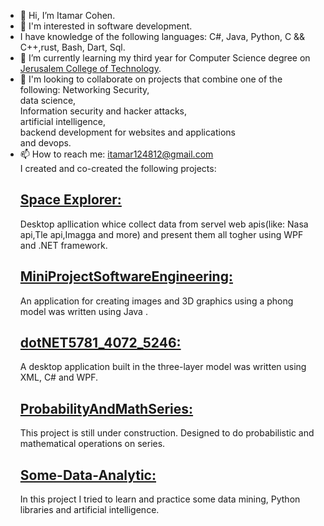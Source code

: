 - 👋 Hi, I’m Itamar Cohen.
- 👀 I'm interested in software development. 
- I have knowledge of the following languages: C#, Java, Python, C && C++,rust, Bash, Dart, Sql.
- 🌱 I’m currently learning my third year for Computer Science degree on <a href=https://www.jct.ac.il/en>Jerusalem College of Technology</a>.
- 💞️ I'm looking to collaborate on projects that combine one of the following: 
   Networking Security,</br>
   data science,</br>
   Information security and hacker attacks,</br>
   artificial intelligence,</br>
   backend development for websites and applications</br>and devops.</br>
- 📫 How to reach me: itamar124812@gmail.com </br>
   I created and co-created the following projects:</br>
   <h2><a href=https://github.com/omcoch/SpaceExplorer> Space Explorer: </a></h2>
    Desktop apllication whice collect data from servel web apis(like: Nasa api,Tle api,Imagga and more) and present them all togher using WPF and .NET framework.</br>
   <h2><a href=https://github.com/itamar124812/MiniProjectSoftwareEngineering> MiniProjectSoftwareEngineering:</a></h2>
   An application for creating images and 3D graphics using a phong model was written using Java .</br>
   <h2><a href=https://github.com/itamar124812/dotNET5781_4072_5246> dotNET5781_4072_5246:</a></h2>
   A desktop application built in the three-layer model was written using XML, C# and WPF.</br>
   <h2><a href= https://github.com/itamar124812/ProbabilityAndMathSeries>ProbabilityAndMathSeries:</a></h2>
   This project is still under construction. Designed to do probabilistic and mathematical operations on series.</br>
   <h2><a href=https://github.com/itamar124812/Some-Data-Analytic>Some-Data-Analytic:</a></h2>
   In this project I tried to learn and practice some data mining, Python libraries and artificial intelligence.
<!---
itamar124812/itamar124812 is a ✨ special ✨ repository because its `README.md` (this file) appears on your GitHub profile.
You can click the Preview link to take a look at your changes.
--->

